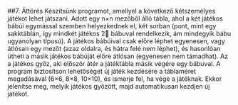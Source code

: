 ##7. Áttörés
Készítsünk programot, amellyel a következő kétszemélyes játékot lehet játszani. Adott egy
n×n mezőből álló tábla, ahol a két játékos bábúi egymással szemben helyezkednek el, két
sorban (pont, mint egy sakktáblán, így mindkét játékos 2 bábuval rendelkezik, ám mindegyik
bábu ugyanolyan típusú). A játékos bábúival csak előre léphet egyenesen, vagy átlósan egy
mezőt (azaz oldalra, és hátra felé nem léphet), és hasonlóan ütheti a másik játékos bábúját
előre átlósan (egyenesen nem támadhat). Az a játékos győz, aki először átér a játéktábla másik
végére egy bábuval.
A program biztosítson lehetőséget új játék kezdésére a táblaméret megadásával (6×6, 8×8,
10×10), és ismerje fel, ha vége a játéknak. Ekkor jelenítse meg, melyik játékos győzött, majd
automatikusan kezdjen új játékot. 